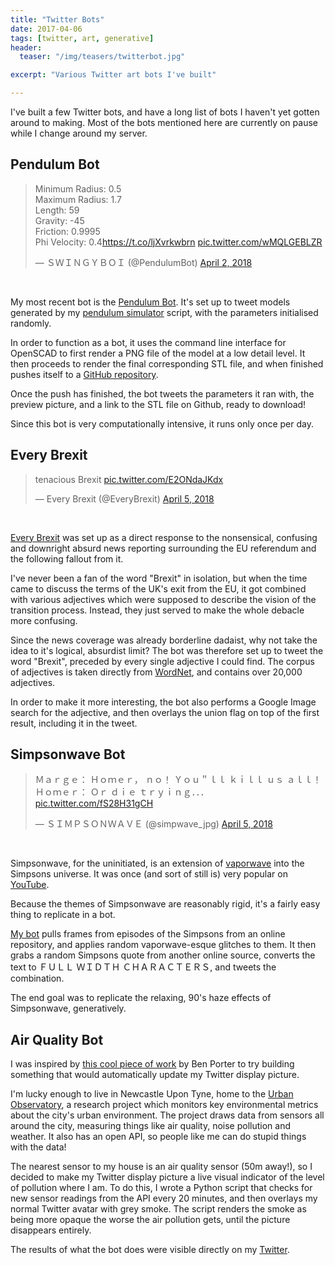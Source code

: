 ```yaml
---
title: "Twitter Bots"
date: 2017-04-06
tags: [twitter, art, generative]
header:
  teaser: "/img/teasers/twitterbot.jpg"

excerpt: "Various Twitter art bots I've built"

---
```


I've built a few Twitter bots, and have a long list of bots I haven't yet gotten around to making. Most of the bots mentioned here are currently on pause while I change around my server.

## Pendulum Bot

<html><blockquote class="twitter-tweet" data-lang="en"><p lang="en" dir="ltr">Minimum Radius: 0.5<br>Maximum Radius: 1.7<br>Length: 59<br>Gravity: -45<br>Friction: 0.9995<br>Phi Velocity: 0.4<a href="https://t.co/ljXvrkwbrn">https://t.co/ljXvrkwbrn</a> <a href="https://t.co/wMQLGEBLZR">pic.twitter.com/wMQLGEBLZR</a></p>&mdash; ＳＷＩＮＧＹＢＯＩ (@PendulumBot) <a href="https://twitter.com/PendulumBot/status/980753903259176961?ref_src=twsrc%5Etfw">April 2, 2018</a></blockquote>
<script async src="https://platform.twitter.com/widgets.js" charset="utf-8"></script><br>
</html>

My most recent bot is the [Pendulum Bot](https://twitter.com/PendulumBot).
It's set up to tweet models generated by my [pendulum simulator](/pendulum-bowl) script, with the parameters initialised randomly.

In order to function as a bot, it uses the command line interface for OpenSCAD to first render a PNG file of the model at a low detail level. It then proceeds to render the final corresponding STL file, and when finished pushes itself to a [GitHub repository](https://github.com/walkerdanny/PendulumBot/).

Once the push has finished, the bot tweets the parameters it ran with, the preview picture, and a link to the STL file on Github, ready to download!

Since this bot is very computationally intensive, it runs only once per day.

## Every Brexit

<html><blockquote class="twitter-tweet" data-lang="en"><p lang="es" dir="ltr">tenacious Brexit <a href="https://t.co/E2ONdaJKdx">pic.twitter.com/E2ONdaJKdx</a></p>&mdash; Every Brexit (@EveryBrexit) <a href="https://twitter.com/EveryBrexit/status/981788537371504642?ref_src=twsrc%5Etfw">April 5, 2018</a></blockquote>
<script async src="https://platform.twitter.com/widgets.js" charset="utf-8"></script><br>
</html>

[Every Brexit](https://twitter.com/EveryBrexit) was set up as a direct response to the nonsensical, confusing and downright absurd news reporting surrounding the EU referendum and the following fallout from it.

I've never been a fan of the word "Brexit" in isolation, but when the time came to discuss the terms of the UK's exit from the EU, it got combined with various adjectives which were supposed to describe the vision of the transition process. Instead, they just served to make the whole debacle more confusing.

Since the news coverage was already borderline dadaist, why not take the idea to it's logical, absurdist limit? The bot was therefore set up to tweet the word "Brexit", preceded by every single adjective I could find. The corpus of adjectives is taken directly from [WordNet](https://wordnet.princeton.edu/), and contains over 20,000 adjectives.

In order to make it more interesting, the bot also performs a Google Image search for the adjective, and then overlays the union flag on top of the first result, including it in the tweet.

## Simpsonwave Bot

<html>
<blockquote class="twitter-tweet" data-lang="en"><p lang="en" dir="ltr">Ｍａｒｇｅ： Ｈｏｍｅｒ， ｎｏ！ Ｙｏｕ＂ｌｌ ｋｉｌｌ ｕｓ ａｌｌ！ Ｈｏｍｅｒ： Ｏｒ ｄｉｅ ｔｒｙｉｎｇ．．． <a href="https://t.co/fS28H31gCH">pic.twitter.com/fS28H31gCH</a></p>&mdash; ＳＩＭＰＳＯＮＷＡＶＥ (@simpwave_jpg) <a href="https://twitter.com/simpwave_jpg/status/981976540161478656?ref_src=twsrc%5Etfw">April 5, 2018</a></blockquote>
<script async src="https://platform.twitter.com/widgets.js" charset="utf-8"></script><br>
</html>

Simpsonwave, for the uninitiated, is an extension of [vaporwave](https://en.wikipedia.org/wiki/Vaporwave) into the Simpsons universe. It was once (and sort of still is) very popular on [YouTube](https://www.youtube.com/watch?v=rTfa-9aCTYg).

Because the themes of Simpsonwave are reasonably rigid, it's a fairly easy thing to replicate in a bot.

[My bot](https://twitter.com/simpwave_jpg) pulls frames from episodes of the Simpsons from an online repository, and applies random vaporwave-esque glitches to them. It then grabs a random Simpsons quote from another online source, converts the text to ＦＵＬＬ ＷＩＤＴＨ ＣＨＡＲＡＣＴＥＲＳ, and tweets the combination.

The end goal was to replicate the relaxing, 90's haze effects of Simpsonwave, generatively.

## Air Quality Bot

I was inspired by [this cool piece of work](https://twitter.com/eigenbom/status/969150969853362176) by Ben Porter to try building something that would automatically update my Twitter display picture.

I'm lucky enough to live in Newcastle Upon Tyne, home to the [Urban Observatory](http://uoweb1.ncl.ac.uk/), a research project which monitors key environmental metrics about the city's urban environment. The project draws data from sensors all around the city, measuring things like air quality, noise pollution and weather. It also has an open API, so people like me can do stupid things with the data!

The nearest sensor to my house is an air quality sensor (50m away!), so I decided to make my Twitter display picture a live visual indicator of the level of pollution where I am. To do this, I wrote a Python script that checks for new sensor readings from the API every 20 minutes, and then overlays my normal Twitter avatar with grey smoke. The script renders the smoke as being more opaque the worse the air pollution gets, until the picture disappears entirely.

The results of what the bot does were visible directly on my [Twitter](https://twitter.com/walkerdanny).
